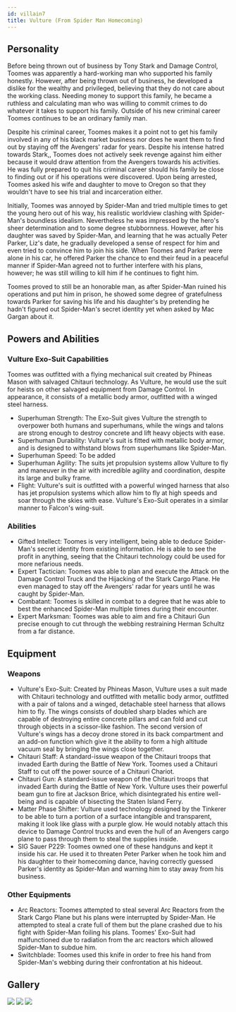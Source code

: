 ```yaml
---
id: villain7
title: Vulture (From Spider Man Homecoming)
---
```


## Personality
Before being thrown out of business by Tony Stark and Damage Control, Toomes was apparently a hard-working man who supported his family honestly. However, after being thrown out of business, he developed a dislike for the wealthy and privileged, believing that they do not care about the working class. Needing money to support this family, he became a ruthless and calculating man who was willing to commit crimes to do whatever it takes to support his family. Outside of his new criminal career Toomes continues to be an ordinary family man.

Despite his criminal career, Toomes makes it a point not to get his family involved in any of his black market business nor does he want them to find out by staying off the Avengers' radar for years. Despite his intense hatred towards Stark,, Toomes does not actively seek revenge against him either because it would draw attention from the Avengers towards his activities. He was fully prepared to quit his criminal career should his family be close to finding out or if his operations were discovered. Upon being arrested, Toomes asked his wife and daughter to move to Oregon so that they wouldn't have to see his trial and incarceration either.

Initially, Toomes was annoyed by Spider-Man and tried multiple times to get the young hero out of his way, his realistic worldview clashing with Spider-Man's boundless idealism. Nevertheless he was impressed by the hero's sheer determination and to some degree stubbornness. However, after his daughter was saved by Spider-Man, and learning that he was actually Peter Parker, Liz's date, he gradually developed a sense of respect for him and even tried to convince him to join his side. When Toomes and Parker were alone in his car, he offered Parker the chance to end their feud in a peaceful manner if Spider-Man agreed not to further interfere with his plans, however; he was still willing to kill him if he continues to fight him.

Toomes proved to still be an honorable man, as after Spider-Man ruined his operations and put him in prison, he showed some degree of gratefulness towards Parker for saving his life and his daughter's by pretending he hadn't figured out Spider-Man's secret identity yet when asked by Mac Gargan about it.

## Powers and Abilities
### Vulture Exo-Suit Capabilities
Toomes was outfitted with a flying mechanical suit created by Phineas Mason with salvaged Chitauri technology. As Vulture, he would use the suit for heists on other salvaged equipment from Damage Control. In appearance, it consists of a metallic body armor, outfitted with a winged steel harness.
- Superhuman Strength: The Exo-Suit gives Vulture the strength to overpower both humans and superhumans, while the wings and talons are strong enough to destroy concrete and lift heavy objects with ease.
- Superhuman Durability: Vulture's suit is fitted with metallic body armor, and is designed to withstand blows from superhumans like Spider-Man.
- Superhuman Speed: To be added
- Superhuman Agility: The suits jet propulsion systems allow Vulture to fly and maneuver in the air with incredible agility and coordination, despite its large and bulky frame.
- Flight: Vulture's suit is outfitted with a powerful winged harness that also has jet propulsion systems which allow him to fly at high speeds and soar through the skies with ease. Vulture's Exo-Suit operates in a similar manner to Falcon's wing-suit.

### Abilities
- Gifted Intellect: Toomes is very intelligent, being able to deduce Spider-Man's secret identity from existing information. He is able to see the profit in anything, seeing that the Chitauri technology could be used for more nefarious needs.
- Expert Tactician: Toomes was able to plan and execute the Attack on the Damage Control Truck and the Hijacking of the Stark Cargo Plane. He even managed to stay off the Avengers' radar for years until he was caught by Spider-Man.
- Combatant: Toomes is skilled in combat to a degree that he was able to best the enhanced Spider-Man multiple times during their encounter.
- Expert Marksman: Toomes was able to aim and fire a Chitauri Gun precise enough to cut through the webbing restraining Herman Schultz from a far distance.

## Equipment
### Weapons
- Vulture's Exo-Suit: Created by Phineas Mason, Vulture uses a suit made with Chitauri technology and outfitted with metallic body armor, outfitted with a pair of talons and a winged, detachable steel harness that allows him to fly. The wings consists of doubled sharp blades which are capable of destroying entire concrete pillars and can fold and cut through objects in a scissor-like fashion. The second version of Vulture's wings has a decoy drone stored in its back compartment and an add-on function which give it the ability to form a high altitude vacuum seal by bringing the wings close together.
- Chitauri Staff: A standard-issue weapon of the Chitauri troops that invaded Earth during the Battle of New York. Toomes used a Chitauri Staff to cut off the power source of a Chitauri Chariot.
- Chitauri Gun: A standard-issue weapon of the Chitauri troops that invaded Earth during the Battle of New York. Vulture uses their powerful beam gun to fire at Jackson Brice, which disintegrated his entire well-being and is capable of bisecting the Staten Island Ferry.
- Matter Phase Shifter: Vulture used technology designed by the Tinkerer to be able to turn a portion of a surface intangible and transparent, making it look like glass with a purple glow. He would notably attach this device to Damage Control trucks and even the hull of an Avengers cargo plane to pass through them to steal the supplies inside.
- SIG Sauer P229: Toomes owned one of these handguns and kept it inside his car. He used it to threaten Peter Parker when he took him and his daughter to their homecoming dance, having correctly guessed Parker's identity as Spider-Man and warning him to stay away from his business.

### Other Equipments
- Arc Reactors: Toomes attempted to steal several Arc Reactors from the Stark Cargo Plane but his plans were interrupted by Spider-Man. He attempted to steal a crate full of them but the plane crashed due to his fight with Spider-Man foiling his plans. Toomes' Exo-Suit had malfunctioned due to radiation from the arc reactors which allowed Spider-Man to subdue him.
- Switchblade: Toomes used this knife in order to free his hand from Spider-Man's webbing during their confrontation at his hideout.

## Gallery

![](https://wallpapercave.com/wp/wp10145980.jpg) ![](https://cdn.wallpapersafari.com/11/68/X1rPGk.jpg) ![](https://static3.srcdn.com/wordpress/wp-content/uploads/2016/12/Spider-Man-Homecoming-Vulture-mask1.jpg)
